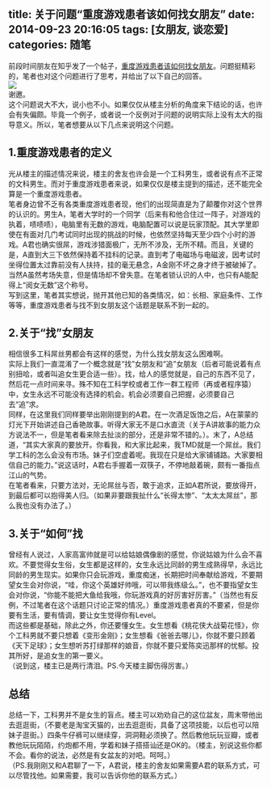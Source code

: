 title: 关于问题“重度游戏患者该如何找女朋友”
date: 2014-09-23 20:16:05
tags: [女朋友, 谈恋爱]
categories: 随笔
---      
<!--more-->       
前段时间朋友在知乎发了一个帖子，[重度游戏患者该如何找女朋友](http://www.zhihu.com/question/25384223/answer/30652365?group_id=834892715)。问题挺精彩的，笔者也对这个问题进行了思考，并给出了以下自己的回答。   
![](http://ww3.sinaimg.cn/large/6d5c542dgw1ekmqct409oj21kw0w6twv.jpg)     
谢邀。      
这个问题说大不大，说小也不小。如果仅仅从楼主分析的角度来下结论的话，也许会有失偏颇。毕竟一个例子，或者说一个反例对于问题的说明实际上没有太大的指导意义。所以，笔者想要从以下几点来说明这个问题。    
##  1.重度游戏患者的定义       
光从楼主的描述情况来说，楼主的舍友也许会是一个工科男生，或者说有点不正常的文科男生。而对于重度游戏患者来说，如果仅仅是楼主提到的描述，还不能完全算是一个重度游戏患者。    
笔者身边曾不乏有各类重度游戏患者现，他们的出现简直是为了颠覆你对这个世界的认识的。男生A，笔者大学时的一个同学（后来有和他合住过一阵子，对游戏的执着，啧啧啧），电脑里有无数的游戏，电脑配置可以说是玩家顶配。其大学里即使在有面对几门考试同时出现的挑战的时候，也依然坚持每天至少四个小时的游戏。A君也确实很屌，游戏涉猎面极广，无所不涉及，无所不精。而且，关键的是，A直到大三下依然保持着不挂科的记录。直到考了电磁场与电磁波，因考试时坐得位置太过靠前没有人扶持，挂的毫无悬念，A金刚不坏之身才终于被破掉了。    
当然A虽然考场失意，但是情场却不曾失意。在笔者锁认识的人中，也只有A能配得上“阅女无数”这个称号。     
写到这里，笔者其实想说，抛开其他已知的各类情况，如：长相、家庭条件、工作等等，重度游戏患者与找不到女朋友这个话题是联系不到一起的。     
## 2.关于“找”女朋友
相信很多工科屌丝男都会有这样的感觉，为什么找女朋友这么困难啊。     
实际上我们一直混淆了一个概念就是“找”女朋友和“追”女朋友（后者可能说着有点别扭哈，或者叫追女生更合适一些）。找，给人的感觉就是，自己的东西不见了，然后花一点时间来寻。殊不知在工科学校或者工作一群工程师（再或者程序猿）中，女生永远不可能没有选择的机会。机会必须要自己把握，必须要自己去“追”求。       
同样，在这里我们同样要举出刚刚提到的A君。在一次酒足饭饱之后，A在蒙蒙的灯光下开始讲述自己香艳故事。听得大家无不是口水直流（关于A讲故事的能力众方说法不一，但是笔者看来除去扯淡的部分，还是非常不错的。）。末了，A总结道，“其实大家真的要放开。你看我，和大家比起来，我TMD就是一个屌丝。我们学工科的怎么会没有市场。妹子们空虚着呢。我现在只是给大家铺铺路。大家要相信自己的能力。”说这话时，A君右手握着一双筷子，不停地敲着碗，颇有一番指点江山的气势。         
在笔者看来，只要方法对，无论屌丝与否，敢于追求，正如A君所说，要放得开，到最后都可以抱得美人归。（如果非要跟我扯什么“长得太惨”、“太太太屌丝”，那么我也没有办法了。）      
## 3.关于“如何”找       
曾经有人说过，人家高富帅就是可以给姑娘偶像剧的感觉，你说姑娘为什么会不喜欢。不要觉得女生俗，女生都是这样的，女生永远比同龄的男生成熟得早，永远比同龄的男生现实。如果你只会玩游戏，重度痴迷，长期把时间奉献给游戏，不要期望女生会对你说，“哇，你这个英雄好帅哦，可以带我练级么。”，也不要指望女生会对你说，“你能不能把大鱼给我哦，你玩游戏真的好厉害好厉害。”（当然也有反例，不过笔者在这个话题只讨论正常的情况。）重度游戏患者真的不要紧，但是你要有生活，要有情调，要让女生觉得你有Level。        
而这些都是基础，除此之外，你还要懂女生。女生想看《桃花侠大战菊花怪》，你个工科男就不要只想着《变形金刚》；女生想看《爸爸去哪儿》，你就不要只顾着《天下足球》；女生想听苏打绿那样的娘音，你就不要只爱陈奕迅那样的忧郁。投其所好，是追女生的第一要义。          
（说到这，楼主已是两行清泪。PS.今天楼主脚伤得厉害。）         
## 总结   
总结一下，工科男并不是女生的盲点。楼主可以劝劝自己的这位盆友，周末带他出去逛逛街，（不要老是淘宝天猫的，出去逛逛街，具备了这项技能，以后也可以陪妹子逛街。）四条牛仔裤可以继续穿，洞洞鞋必须换了。然后教他玩玩豆瓣，或者教他玩玩陌陌，约炮都不用，学着和妹子搭搭讪还是OK的。（楼主，别说这些你都不会。看你的说法，必然是有女盆友的对吧。呵呵。）     
（PS.我刚刚又和A君聊了一下，A君说，楼主的舍友如果需要A君的联系方式，可以尽管找他。如果需要，我可以告诉你他的联系方式。）    

